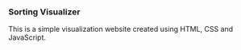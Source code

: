 ### Sorting Visualizer
This is a simple visualization website created using HTML, CSS and JavaScript.

